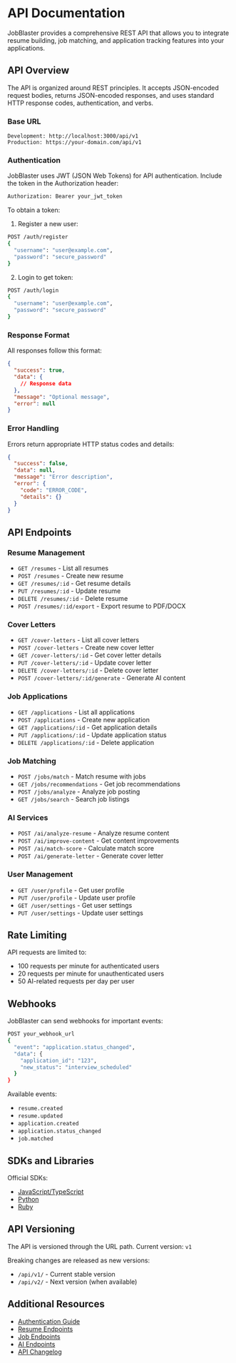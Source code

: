 # API Documentation

JobBlaster provides a comprehensive REST API that allows you to integrate resume
building, job matching, and application tracking features into your
applications.

## API Overview

The API is organized around REST principles. It accepts JSON-encoded request
bodies, returns JSON-encoded responses, and uses standard HTTP response codes,
authentication, and verbs.

### Base URL

```
Development: http://localhost:3000/api/v1
Production: https://your-domain.com/api/v1
```

### Authentication

JobBlaster uses JWT (JSON Web Tokens) for API authentication. Include the token
in the Authorization header:

```bash
Authorization: Bearer your_jwt_token
```

To obtain a token:

1. Register a new user:

```bash
POST /auth/register
{
  "username": "user@example.com",
  "password": "secure_password"
}
```

2. Login to get token:

```bash
POST /auth/login
{
  "username": "user@example.com",
  "password": "secure_password"
}
```

### Response Format

All responses follow this format:

```json
{
  "success": true,
  "data": {
    // Response data
  },
  "message": "Optional message",
  "error": null
}
```

### Error Handling

Errors return appropriate HTTP status codes and details:

```json
{
  "success": false,
  "data": null,
  "message": "Error description",
  "error": {
    "code": "ERROR_CODE",
    "details": {}
  }
}
```

## API Endpoints

### Resume Management

- `GET /resumes` - List all resumes
- `POST /resumes` - Create new resume
- `GET /resumes/:id` - Get resume details
- `PUT /resumes/:id` - Update resume
- `DELETE /resumes/:id` - Delete resume
- `POST /resumes/:id/export` - Export resume to PDF/DOCX

### Cover Letters

- `GET /cover-letters` - List all cover letters
- `POST /cover-letters` - Create new cover letter
- `GET /cover-letters/:id` - Get cover letter details
- `PUT /cover-letters/:id` - Update cover letter
- `DELETE /cover-letters/:id` - Delete cover letter
- `POST /cover-letters/:id/generate` - Generate AI content

### Job Applications

- `GET /applications` - List all applications
- `POST /applications` - Create new application
- `GET /applications/:id` - Get application details
- `PUT /applications/:id` - Update application status
- `DELETE /applications/:id` - Delete application

### Job Matching

- `POST /jobs/match` - Match resume with jobs
- `GET /jobs/recommendations` - Get job recommendations
- `POST /jobs/analyze` - Analyze job posting
- `GET /jobs/search` - Search job listings

### AI Services

- `POST /ai/analyze-resume` - Analyze resume content
- `POST /ai/improve-content` - Get content improvements
- `POST /ai/match-score` - Calculate match score
- `POST /ai/generate-letter` - Generate cover letter

### User Management

- `GET /user/profile` - Get user profile
- `PUT /user/profile` - Update user profile
- `GET /user/settings` - Get user settings
- `PUT /user/settings` - Update user settings

## Rate Limiting

API requests are limited to:

- 100 requests per minute for authenticated users
- 20 requests per minute for unauthenticated users
- 50 AI-related requests per day per user

## Webhooks

JobBlaster can send webhooks for important events:

```bash
POST your_webhook_url
{
  "event": "application.status_changed",
  "data": {
    "application_id": "123",
    "new_status": "interview_scheduled"
  }
}
```

Available events:

- `resume.created`
- `resume.updated`
- `application.created`
- `application.status_changed`
- `job.matched`

## SDKs and Libraries

Official SDKs:

- [JavaScript/TypeScript](https://github.com/yourusername/jobblaster-js)
- [Python](https://github.com/yourusername/jobblaster-python)
- [Ruby](https://github.com/yourusername/jobblaster-ruby)

## API Versioning

The API is versioned through the URL path. Current version: `v1`

Breaking changes are released as new versions:

- `/api/v1/` - Current stable version
- `/api/v2/` - Next version (when available)

## Additional Resources

- [Authentication Guide](/api/authentication)
- [Resume Endpoints](/api/resume-endpoints)
- [Job Endpoints](/api/job-endpoints)
- [AI Endpoints](/api/ai-endpoints)
- [API Changelog](/api/changelog)
